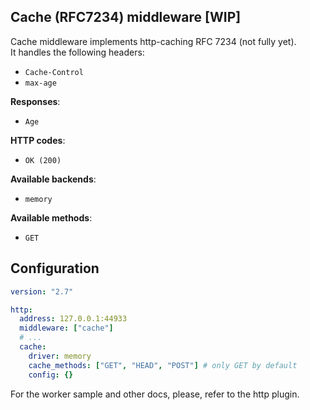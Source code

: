 ## Cache (RFC7234) middleware [WIP]

Cache middleware implements http-caching RFC 7234 (not fully yet).  
It handles the following headers:

- `Cache-Control`
- `max-age`

**Responses**:

- `Age`

**HTTP codes**:

- `OK (200)`

**Available backends**:

- `memory`

**Available methods**:

- `GET`

## Configuration

```yaml
version: "2.7"

http:
  address: 127.0.0.1:44933
  middleware: ["cache"]
  # ...
  cache:
    driver: memory
    cache_methods: ["GET", "HEAD", "POST"] # only GET by default
    config: {}
```

For the worker sample and other docs, please, refer to the http plugin.